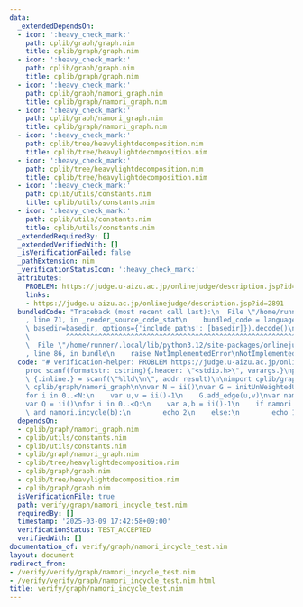 ```yaml
---
data:
  _extendedDependsOn:
  - icon: ':heavy_check_mark:'
    path: cplib/graph/graph.nim
    title: cplib/graph/graph.nim
  - icon: ':heavy_check_mark:'
    path: cplib/graph/graph.nim
    title: cplib/graph/graph.nim
  - icon: ':heavy_check_mark:'
    path: cplib/graph/namori_graph.nim
    title: cplib/graph/namori_graph.nim
  - icon: ':heavy_check_mark:'
    path: cplib/graph/namori_graph.nim
    title: cplib/graph/namori_graph.nim
  - icon: ':heavy_check_mark:'
    path: cplib/tree/heavylightdecomposition.nim
    title: cplib/tree/heavylightdecomposition.nim
  - icon: ':heavy_check_mark:'
    path: cplib/tree/heavylightdecomposition.nim
    title: cplib/tree/heavylightdecomposition.nim
  - icon: ':heavy_check_mark:'
    path: cplib/utils/constants.nim
    title: cplib/utils/constants.nim
  - icon: ':heavy_check_mark:'
    path: cplib/utils/constants.nim
    title: cplib/utils/constants.nim
  _extendedRequiredBy: []
  _extendedVerifiedWith: []
  _isVerificationFailed: false
  _pathExtension: nim
  _verificationStatusIcon: ':heavy_check_mark:'
  attributes:
    PROBLEM: https://judge.u-aizu.ac.jp/onlinejudge/description.jsp?id=2891
    links:
    - https://judge.u-aizu.ac.jp/onlinejudge/description.jsp?id=2891
  bundledCode: "Traceback (most recent call last):\n  File \"/home/runner/.local/lib/python3.12/site-packages/onlinejudge_verify/documentation/build.py\"\
    , line 71, in _render_source_code_stat\n    bundled_code = language.bundle(stat.path,\
    \ basedir=basedir, options={'include_paths': [basedir]}).decode()\n          \
    \         ^^^^^^^^^^^^^^^^^^^^^^^^^^^^^^^^^^^^^^^^^^^^^^^^^^^^^^^^^^^^^^^^^^^^^^^^^^^^^^^^^\n\
    \  File \"/home/runner/.local/lib/python3.12/site-packages/onlinejudge_verify/languages/nim.py\"\
    , line 86, in bundle\n    raise NotImplementedError\nNotImplementedError\n"
  code: "# verification-helper: PROBLEM https://judge.u-aizu.ac.jp/onlinejudge/description.jsp?id=2891\n\
    proc scanf(formatstr: cstring){.header: \"<stdio.h>\", varargs.}\nproc ii(): int\
    \ {.inline.} = scanf(\"%lld\\n\", addr result)\n\nimport cplib/graph/graph\nimport\
    \ cplib/graph/namori_graph\n\nvar N = ii()\nvar G = initUnWeightedUnDirectedGraph(N)\n\
    for i in 0..<N:\n    var u,v = ii()-1\n    G.add_edge(u,v)\nvar namori = G.initNamoriGraph()\n\
    var Q = ii()\nfor i in 0..<Q:\n    var a,b = ii()-1\n    if namori.incycle(a)\
    \ and namori.incycle(b):\n        echo 2\n    else:\n        echo 1\n"
  dependsOn:
  - cplib/graph/namori_graph.nim
  - cplib/utils/constants.nim
  - cplib/utils/constants.nim
  - cplib/graph/namori_graph.nim
  - cplib/tree/heavylightdecomposition.nim
  - cplib/graph/graph.nim
  - cplib/tree/heavylightdecomposition.nim
  - cplib/graph/graph.nim
  isVerificationFile: true
  path: verify/graph/namori_incycle_test.nim
  requiredBy: []
  timestamp: '2025-03-09 17:42:58+09:00'
  verificationStatus: TEST_ACCEPTED
  verifiedWith: []
documentation_of: verify/graph/namori_incycle_test.nim
layout: document
redirect_from:
- /verify/verify/graph/namori_incycle_test.nim
- /verify/verify/graph/namori_incycle_test.nim.html
title: verify/graph/namori_incycle_test.nim
---
```

